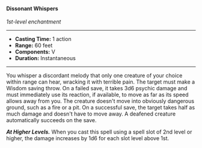 #### Dissonant Whispers
*1st-level enchantment*
___
- **Casting Time:** 1 action
- **Range:** 60 feet
- **Components:** V
- **Duration:** Instantaneous
___
You whisper a discordant melody that only one creature of your choice within range can hear, wracking it with terrible pain. The target must make a Wisdom saving throw. On a failed save, it takes 3d6 psychic damage and must immediately use its reaction, if available, to move as far as its speed allows away from you. The creature doesn't move into obviously dangerous ground, such as a fire or a pit. On a successful save, the target takes half as much damage and doesn't have to move away. A deafened creature automatically succeeds on the save.

***At Higher Levels.*** When you cast this spell using a spell slot of 2nd level or higher, the damage increases by 1d6 for each slot level above 1st.